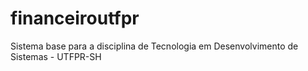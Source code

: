 # financeiroutfpr
Sistema base para a disciplina de Tecnologia em Desenvolvimento de Sistemas - UTFPR-SH
